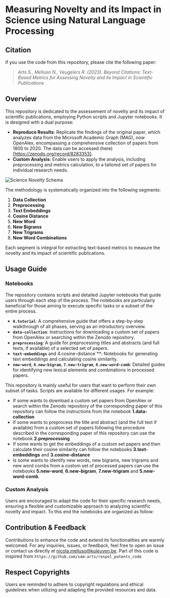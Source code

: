 # Measuring Novelty and its Impact in Science using Natural Language Processing

## Citation

If you use the code from this repository, please cite the following paper: 
 > *Arts S., Melluso N., Veugelers R. (2023). Beyond Citations: Text-Based Metrics for Assessing Novelty and its Impact in Scientific Publications*

## Overview

This repository is dedicated to the assessement of novelty and its impact of scientific publications, employing Python scripts and Jupyter notebooks. It is designed with a dual purpose:

- **Reproduce Results**: Replicate the findings of the original paper, which analyzes data from the Microsoft Academic Graph (MAG), now OpenAlex, encompassing a comprehensive collection of papers from 1800 to 2020. The data can be accessed (here)[https://zenodo.org/record/8283353].
- **Custom Analysis**: Enable users to apply the analysis, including preprocessing and metrics calculation, to a tailored set of papers for individual research needs.

![Science Novelty Schema](https://github.com/nicolamelluso/science-novelty/blob/main/data/ScienceNovelty-schema.png)

The methodology is systematically organized into the following segments:
1. **Data Collection**
2. **Preprocessing**
3. **Text Embeddings**
4. **Cosine Distance**
5. **New Word**
6. **New Bigrams**
7. **New Trigrams**
8. **New Word Combinations**

Each segment is integral for extracting text-based metrics to measure the novelty and its impact of scientific publications.

## Usage Guide

### Notebooks
The repository contains scripts and detailed Jupyter notebooks that guide users through each step of the process. The notebooks are particularly beneficial for those aiming to execute specific tasks or a subset of the entire process.

- **`0.tutorial`**: A comprehensive guide that offers a step-by-step walkthrough of all phases, serving as an introductory overview.
- **`data-collection`**: Instructions for downloading a custom set of papers from OpenAlex or searching within the Zenodo repository.
- **`preprocessing`**: A guide for preprocessing titles and abstracts (and full texts, if available) of a selected set of papers.
- **`text-embeddings`** and 4.cosine-distance`**: Notebooks for generating text embeddings and calculating cosine similarity.
- **`new-word`**, **`6.new-bigram`**, **`7.new-trigram`**, **`8.new-word-comb`**: Detailed guides for identifying new lexical elements and combinations in processed papers.

This repository is mainly useful for users that want to perform their own subset of tasks. Scripts are available for different usages. For example:
- If some wants to download a custom set papers from OpenAlex or search within the Zenodo repository of the corresponding paper of this repository can follow the instructions from the notebook **1.data-collection**
- If some wants to preprocess the title and abstract (and the full text if available) from a custom set of papers following the procedure described in the corresponding paper of this repository can use the notebook **2.preprocessing**
- If some wants to get the embeddings of a custom set papers and then calculate their cosine similarity can follow the notebooks **3.text-embeddings** and **3.cosine-distance**
- Is some wants to identify new words, new bigrams, new trigrams and new word combs from a custom set of processed papers can use the notebooks **5.new-word**, **6.new-bigram**, **7.new-trigram** and **5.new-word-comb**.

### Custom Analysis
Users are encouraged to adapt the code for their specific research needs, ensuring a flexible and customizable approach to analyzing scientific novelty and impact.
To this end the notebooks are organized as follow:

## Contribution & Feedback
Contributions to enhance the code and extend its functionalities are warmly welcomed. For any inquiries, issues, or feedback, feel free to open an issue or contact us directly at nicola.melluso@kuleuven.be.
Part of this code is inspired from `https://github.com/sam-arts/respol_patents_code`

## Respect Copyrights
Users are reminded to adhere to copyright regulations and ethical guidelines when utilizing and adapting the provided resources and data.
